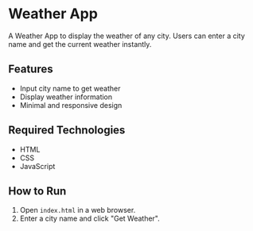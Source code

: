 # Weather App

A Weather App to display the weather of any city. Users can enter a city name and get the current weather instantly.

## Features
- Input city name to get weather
- Display weather information
- Minimal and responsive design

## Required Technologies
- HTML
- CSS
- JavaScript

## How to Run
1. Open `index.html` in a web browser.
2. Enter a city name and click "Get Weather".
